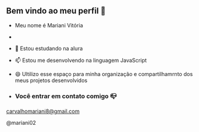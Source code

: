 ## Bem vindo ao meu perfil 👋

- Meu nome é Mariani Vitória
- 
- 💬 Estou estudando na alura
- 📫 Estou me desenvolvendo na linguagem JavaScript
- 😄 Ultilizo esse espaço para minha organização e compartilhamrnto dos meus projetos desenvolvidos

- ### Você entrar em contato comigo 📪

carvalhomariani8@gmail.com

@mariani02
